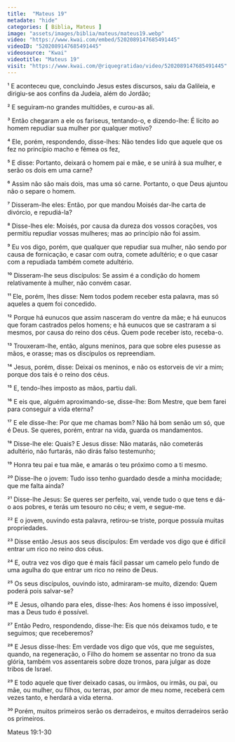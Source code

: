 ```yaml
---
title:  "Mateus 19"
metadate: "hide"
categories: [ Biblia, Mateus ]
image: "assets/images/biblia/mateus/mateus19.webp"
video: "https://www.kwai.com/embed/5202089147685491445"
videoID: "5202089147685491445"
videosource: "Kwai"
videotitle: "Mateus 19"
visit: "https://www.kwai.com/@riquegratidao/video/5202089147685491445"
---
```


¹ E aconteceu que, concluindo Jesus estes discursos, saiu da Galileia, e dirigiu-se aos confins da Judeia, além do Jordão;

² E seguiram-no grandes multidões, e curou-as ali.

³ Então chegaram a ele os fariseus, tentando-o, e dizendo-lhe: É lícito ao homem repudiar sua mulher por qualquer motivo?

⁴ Ele, porém, respondendo, disse-lhes: Não tendes lido que aquele que os fez no princípio macho e fêmea os fez,

⁵ E disse: Portanto, deixará o homem pai e mãe, e se unirá à sua mulher, e serão os dois em uma carne?

⁶ Assim não são mais dois, mas uma só carne. Portanto, o que Deus ajuntou não o separe o homem.

⁷ Disseram-lhe eles: Então, por que mandou Moisés dar-lhe carta de divórcio, e repudiá-la?

⁸ Disse-lhes ele: Moisés, por causa da dureza dos vossos corações, vos permitiu repudiar vossas mulheres; mas ao princípio não foi assim.

⁹ Eu vos digo, porém, que qualquer que repudiar sua mulher, não sendo por causa de fornicação, e casar com outra, comete adultério; e o que casar com a repudiada também comete adultério.

¹⁰ Disseram-lhe seus discípulos: Se assim é a condição do homem relativamente à mulher, não convém casar.

¹¹ Ele, porém, lhes disse: Nem todos podem receber esta palavra, mas só aqueles a quem foi concedido.

¹² Porque há eunucos que assim nasceram do ventre da mãe; e há eunucos que foram castrados pelos homens; e há eunucos que se castraram a si mesmos, por causa do reino dos céus. Quem pode receber isto, receba-o.

¹³ Trouxeram-lhe, então, alguns meninos, para que sobre eles pusesse as mãos, e orasse; mas os discípulos os repreendiam.

¹⁴ Jesus, porém, disse: Deixai os meninos, e não os estorveis de vir a mim; porque dos tais é o reino dos céus.

¹⁵ E, tendo-lhes imposto as mãos, partiu dali.

¹⁶ E eis que, alguém aproximando-se, disse-lhe: Bom Mestre, que bem farei para conseguir a vida eterna?

¹⁷ E ele disse-lhe: Por que me chamas bom? Não há bom senão um só, que é Deus. Se queres, porém, entrar na vida, guarda os mandamentos.

¹⁸ Disse-lhe ele: Quais? E Jesus disse: Não matarás, não cometerás adultério, não furtarás, não dirás falso testemunho;

¹⁹ Honra teu pai e tua mãe, e amarás o teu próximo como a ti mesmo.

²⁰ Disse-lhe o jovem: Tudo isso tenho guardado desde a minha mocidade; que me falta ainda?

²¹ Disse-lhe Jesus: Se queres ser perfeito, vai, vende tudo o que tens e dá-o aos pobres, e terás um tesouro no céu; e vem, e segue-me.

²² E o jovem, ouvindo esta palavra, retirou-se triste, porque possuía muitas propriedades.

²³ Disse então Jesus aos seus discípulos: Em verdade vos digo que é difícil entrar um rico no reino dos céus.

²⁴ E, outra vez vos digo que é mais fácil passar um camelo pelo fundo de uma agulha do que entrar um rico no reino de Deus.

²⁵ Os seus discípulos, ouvindo isto, admiraram-se muito, dizendo: Quem poderá pois salvar-se?

²⁶ E Jesus, olhando para eles, disse-lhes: Aos homens é isso impossível, mas a Deus tudo é possível.

²⁷ Então Pedro, respondendo, disse-lhe: Eis que nós deixamos tudo, e te seguimos; que receberemos?

²⁸ E Jesus disse-lhes: Em verdade vos digo que vós, que me seguistes, quando, na regeneração, o Filho do homem se assentar no trono da sua glória, também vos assentareis sobre doze tronos, para julgar as doze tribos de Israel.

²⁹ E todo aquele que tiver deixado casas, ou irmãos, ou irmãs, ou pai, ou mãe, ou mulher, ou filhos, ou terras, por amor de meu nome, receberá cem vezes tanto, e herdará a vida eterna.

³⁰ Porém, muitos primeiros serão os derradeiros, e muitos derradeiros serão os primeiros. 



Mateus 19:1-30